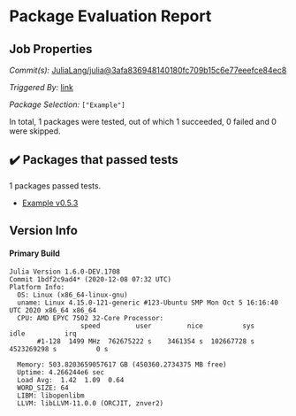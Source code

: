 # Package Evaluation Report

## Job Properties

*Commit(s):* [JuliaLang/julia@3afa836948140180fc709b15c6e77eeefce84ec8](https://github.com/JuliaLang/julia/commit/3afa836948140180fc709b15c6e77eeefce84ec8)

*Triggered By:* [link](https://github.com/JuliaLang/julia/pull/38760#issuecomment-740439679)

*Package Selection:* `["Example"]`

In total, 1 packages were tested, out of which 1 succeeded, 0 failed and 0 were skipped.


## :heavy_check_mark: Packages that passed tests

1 packages passed tests.

- [Example v0.5.3](https://s3.amazonaws.com/julialang-reports/nanosoldier/pkgeval/by_hash/3afa836/Example.1.6.0-DEV-1bdf2c9ad4.log)


## Version Info

#### Primary Build

```
Julia Version 1.6.0-DEV.1708
Commit 1bdf2c9ad4* (2020-12-08 07:32 UTC)
Platform Info:
  OS: Linux (x86_64-linux-gnu)
  uname: Linux 4.15.0-121-generic #123-Ubuntu SMP Mon Oct 5 16:16:40 UTC 2020 x86_64 x86_64
  CPU: AMD EPYC 7502 32-Core Processor: 
                  speed         user         nice          sys         idle          irq
       #1-128  1499 MHz  762675222 s    3461354 s  102667728 s  4523269298 s          0 s
       
  Memory: 503.8203659057617 GB (450360.2734375 MB free)
  Uptime: 4.266244e6 sec
  Load Avg:  1.42  1.09  0.64
  WORD_SIZE: 64
  LIBM: libopenlibm
  LLVM: libLLVM-11.0.0 (ORCJIT, znver2)

```
<!-- Generated on 2020-12-08T02:45:04.295 -->
